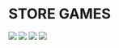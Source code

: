 <h1>STORE GAMES</h1>
<img src="https://i.postimg.cc/HkvcQR9w/home.jpg">
<img src="https://i.postimg.cc/CLNfKzZ6/buy.jpg">
<img src="https://i.postimg.cc/httQQcT4/cart.jpg">
<img src="https://i.postimg.cc/3J7v7gwv/cel.jpg">
